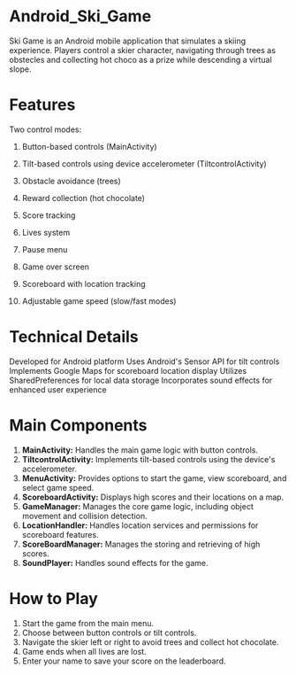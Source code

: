 # Android_Ski_Game
Ski Game is an Android mobile application that simulates a skiing experience. Players control a skier character, navigating through trees as obstecles and collecting hot choco as a prize while descending a virtual slope.

# **Features**

Two control modes:

1. Button-based controls (MainActivity)
2. Tilt-based controls using device accelerometer (TiltcontrolActivity)


1. Obstacle avoidance (trees)
2. Reward collection (hot chocolate)
3. Score tracking
4. Lives system
5. Pause menu
6. Game over screen
7. Scoreboard with location tracking
8. Adjustable game speed (slow/fast modes)

# **Technical Details**

Developed for Android platform
Uses Android's Sensor API for tilt controls
Implements Google Maps for scoreboard location display
Utilizes SharedPreferences for local data storage
Incorporates sound effects for enhanced user experience

# **Main Components**

1. **MainActivity:** Handles the main game logic with button controls.
2. **TiltcontrolActivity:** Implements tilt-based controls using the device's accelerometer.
3. **MenuActivity:** Provides options to start the game, view scoreboard, and select game speed.
4. **ScoreboardActivity:** Displays high scores and their locations on a map.
5. **GameManager:** Manages the core game logic, including object movement and collision detection.
6. **LocationHandler:** Handles location services and permissions for scoreboard features.
7. **ScoreBoardManager:** Manages the storing and retrieving of high scores.
8. **SoundPlayer:** Handles sound effects for the game.

# **How to Play**

1. Start the game from the main menu.
2. Choose between button controls or tilt controls.
3. Navigate the skier left or right to avoid trees and collect hot chocolate.
4. Game ends when all lives are lost.
5. Enter your name to save your score on the leaderboard.
